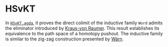 # HSvKT

In [`HSvKT.agda`](/HSvKT.agda), it proves the direct colimit of the inductive family `Word` admits the eliminator introduced by [Kraus-von Raumer](https://arxiv.org/abs/1901.06022). This result establishes its equivalence to the path space of a homotopy pushout. The inductive family is similar to the zig-zag construction presented by [Wärn](https://arxiv.org/abs/2402.12339).